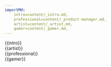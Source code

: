 ```yaml
---
importMd: 
    intro=content/_intro.md,
    professional=content/_product-manager.md,
    artist=content/_artist.md,
    gamer=content/_gamer.md,
---
```


<section>
    {{intro}}
</section>
<section>
    {{artist}}
</section>
<section>
    {{professional}}
</section>
<section>
    {{gamer}}
</section>

<script src="scripts.js" defer="defer"></script>

